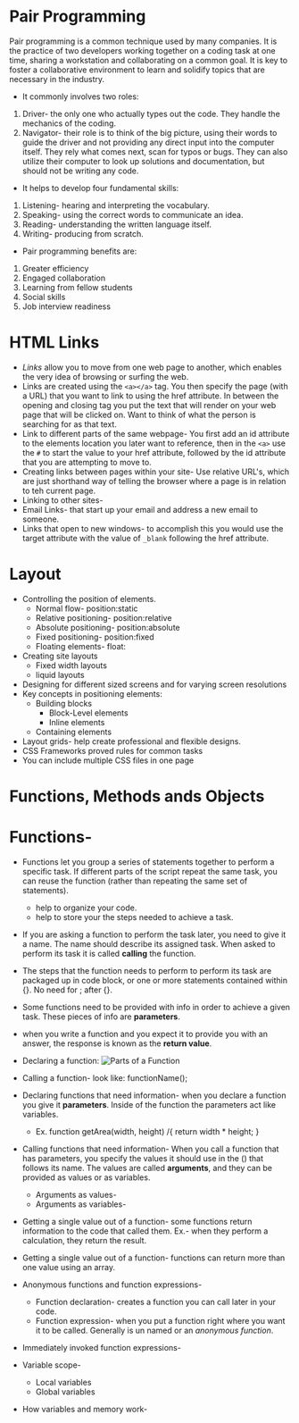 # Pair Programming
Pair programming is a common technique used by many companies.  It is the practice of two developers working together on a coding task at one time, sharing a workstation and collaborating on a common goal.  It is key to foster a collaborative environment to learn and solidify topics that are necessary in the industry. 
- It commonly involves two roles:
1. Driver- the only one who actually types out the code.  They handle the mechanics of the coding.
1. Navigator- their role is to think of the big picture, using their words to guide the driver and not providing any direct input into the computer itself.  They rely what comes next, scan for typos or bugs.  They can also utilize their computer to look up solutions and documentation, but should not be writing any code.
- It helps to develop four fundamental skills:
1. Listening- hearing and interpreting the vocabulary.
1. Speaking- using the correct words to communicate an idea.
1. Reading- understanding the written language itself.
1. Writing- producing from scratch.
- Pair programming benefits are:
1. Greater efficiency
1. Engaged collaboration
1. Learning from fellow students
1. Social skills
1. Job interview readiness


# HTML Links
- *Links* allow you to move from one web page to another, which enables the very idea of browsing or surfing the web.
- Links are created using the `<a></a>` tag.  You then specify the page (with a URL) that you want to link to using the href attribute.  In between the opening and closing tag you put the text that will render on your web page that will be clicked on.  Want to think of what the person is searching for as that text. 
- Link to different parts of the same webpage- You first add an id attribute to the elements location you later want to reference, then in the `<a>` use the `#` to start the value to your href attribute, followed by the id attribute that you are attempting to move to.
- Creating links between pages within your site- Use relative URL's, which are just shorthand way of telling the browser where a page is in relation to teh current page.
- Linking to other sites-
- Email Links-  that start up your email and address a new email to someone.
- Links that open to new windows- to accomplish this you would use the target attribute with the value of `_blank` following the href attribute.

# Layout
- Controlling the position of elements.
  - Normal flow- position:static
  - Relative positioning- position:relative
  - Absolute positioning- position:absolute
  - Fixed positioning- position:fixed
  - Floating elements-  float:
- Creating site layouts
  - Fixed width layouts
  - liquid layouts
- Designing for different sized screens and for varying screen resolutions
- Key concepts in positioning elements:
  - Building blocks
    - Block-Level elements
    - Inline elements
  - Containing elements
- Layout grids- help create professional and flexible designs.
- CSS Frameworks proved rules for common tasks
- You can include multiple CSS files in one page

# Functions, Methods ands Objects
# Functions-
- Functions let you group a series of statements together to perform a specific task.  If different parts of the script repeat the same task, you can reuse the function (rather than repeating the same set of statements).
  - help to organize your code.
  - help to store your the steps needed to achieve a task.
- If you are asking a function to perform the task later, you need to give it a name.  The name should describe its assigned task.  When asked to perform its task it is called **calling** the function.
- The steps that the function needs to perform to perform its task are packaged up in code block, or one or more statements contained within {}.  No need for ; after {}.
- Some functions need to be provided with info in order to achieve a given task.  These pieces of info are **parameters**.
- when you write a function and you expect it to provide you with an answer, the response is known as the **return value**.

- Declaring a function:
![Parts of a Function](https://www.frontamentals.com/static/function-breakdown-e46e54ec2e0de641547f63411acb1d84-bf43a.png)
- Calling a function- look like: functionName();
- Declaring functions that need information- when you declare a function you give it **parameters**.  Inside of the function the parameters act like variables.
  - Ex. function getArea(width, height) /{
      return width * height;
  }
- Calling functions that need information- When you call a function that has parameters, you specify the values it should use in the () that follows its name.  The values are called **arguments**, and they can be provided as values or as variables.
  - Arguments as values- 
  - Arguments as variables-  
- Getting a single value out of a function- some functions return information to the code that called them. Ex.- when they perform a calculation, they return the result.
- Getting a single value out of a function- functions can return more than one value using an array.

- Anonymous functions and function expressions-
  - Function declaration- creates a function you can call later in your code.
  - Function expression- when you put a function right where you want it to be called.  Generally is un named or an *anonymous function*.
- Immediately invoked function expressions-
- Variable scope- 
  - Local variables
  - Global variables
- How variables and memory work-